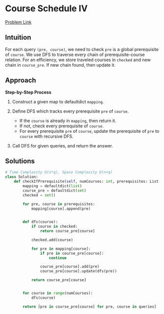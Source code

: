 **Course Schedule IV**
=
[Problem Link](https://leetcode.com/problems/course-schedule-iv/description)

## Intuition
For each query `(pre, course)`, we need to check `pre` is a global prerequisite of `course`. We use DFS to traverse 
every chain of prerequisite-course relation. For an efficiency, we store traveled courses in `checked` and 
new chain in `course_pre`. If new chain found, then update it.

## Approach
**Step-by-Step Process**

1. Construct a given map to defaultdict `mapping`.

2. Define DFS which tracks every prerequisite `pre` of `course`.
    - If the `course` is already in `mapping`, then return it.
    - If not, check every prerequisite of `course`.
    - For every prerequisite `pre` of `course`, update the prerequisite of `pre` to `course` with recursive DFS.

3. Call DFS for given queries, and return the answer.
  
## Solutions
```python
# Time Complexity O(n*q), Space Complexity O(n+q)
class Solution:
    def checkIfPrerequisite(self, numCourses: int, prerequisites: List[List[int]], queries: List[List[int]]) -> List[bool]:
        mapping = defaultdict(list)
        course_pre = defaultdict(set)
        checked = set()

        for pre, course in prerequisites:
            mapping[course].append(pre)

        
        def dfs(course):
            if course in checked:
                return course_pre[course]

            checked.add(course)

            for pre in mapping[course]:
                if pre in course_pre[course]:
                    continue

                course_pre[course].add(pre)
                course_pre[course].update(dfs(pre))

            return course_pre[course]


        for course in range(numCourses):
            dfs(course)

        return [pre in course_pre[course] for pre, course in queries]
